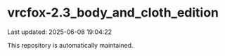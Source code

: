 # vrcfox-2.3_body_and_cloth_edition

Last updated: 2025-06-08 19:04:22

This repository is automatically maintained.
